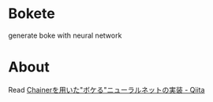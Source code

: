 # Bokete
generate boke with neural network

# About
Read [Chainerを用いた"ボケる"ニューラルネットの実装 - Qiita](http://qiita.com/butsugiri/items/ac4d336c65938d9cbe57)
